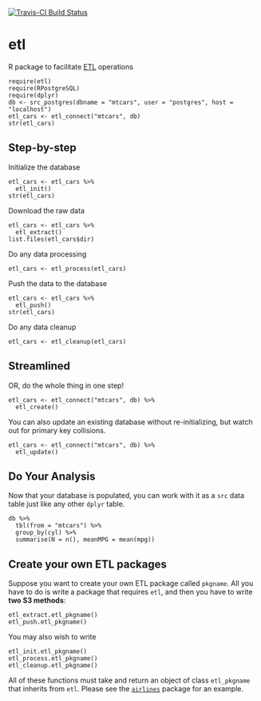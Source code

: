 [![Travis-CI Build Status](https://travis-ci.org/beanumber/etl.svg?branch=master)](https://travis-ci.org/beanumber/etl)

# etl
R package to facilitate [ETL](https://en.wikipedia.org/wiki/Extract,_transform,_load) operations

```{r, message=FALSE}
require(etl)
require(RPostgreSQL)
require(dplyr)
db <- src_postgres(dbname = "mtcars", user = "postgres", host = "localhost")
etl_cars <- etl_connect("mtcars", db)
str(etl_cars)
```

## Step-by-step

Initialize the database

```{r}
etl_cars <- etl_cars %>%
  etl_init()
str(etl_cars)
```

Download the raw data

```{r}
etl_cars <- etl_cars %>%
  etl_extract()
list.files(etl_cars$dir)
```

Do any data processing

```{r}
etl_cars <- etl_process(etl_cars)
```

Push the data to the database

```{r}
etl_cars <- etl_cars %>%
  etl_push()
str(etl_cars)
```

Do any data cleanup

```{r}
etl_cars <- etl_cleanup(etl_cars)
```

## Streamlined

OR, do the whole thing in one step!

```{r}
etl_cars <- etl_connect("mtcars", db) %>%
  etl_create()
```

You can also update an existing database without re-initializing, but watch out for primary key collisions.

```{r, eval=FALSE}
etl_cars <- etl_connect("mtcars", db) %>%
  etl_update()
```

## Do Your Analysis

Now that your database is populated, you can work with it as a `src` data table just like any other `dplyr` table. 
```{r}
db %>%
  tbl(from = "mtcars") %>%
  group_by(cyl) %>%
  summarise(N = n(), meanMPG = mean(mpg))
```

## Create your own ETL packages

Suppose you want to create your own ETL package called `pkgname`. All you have to do is write a package that requires `etl`, and then you have to write **two S3 methods**:

```{r, eval=FALSE}
etl_extract.etl_pkgname()
etl_push.etl_pkgname()
```

You may also wish to write

```{r, eval=FALSE}
etl_init.etl_pkgname()
etl_process.etl_pkgname()
etl_cleanup.etl_pkgname()
```

All of these functions must take and return an object of class `etl_pkgname` that inherits from `etl`. Please see the [`airlines`](https://github.com/beanumber/airlines) package for an example. 
